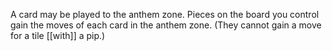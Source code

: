 A card may be played to the anthem zone. Pieces on the board you control gain the moves of each card in the anthem zone. (They cannot gain a move for a tile [[with]] a pip.)